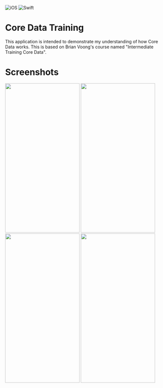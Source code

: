 ![iOS](https://img.shields.io/badge/iOS-14%20-blue)
![Swift](https://img.shields.io/badge/Swift-5-orange?logo=Swift&logoColor=white)

# Core Data Training

This application is intended to demonstrate my understanding of how Core Data works. This is based on Brian Voong's  course named "Intermediate Training Core Data".

# Screenshots

<img src="https://i.postimg.cc/p52PZz2w/New-Project-3.png" width=240 height=480></img>
<img src="https://i.postimg.cc/SXMQNmTv/New-Project.png" width=240 height=480></img>
<img src="https://i.postimg.cc/gXbzx11k/New-Project-1.png" width=240 height=480></img>
<img src="https://i.postimg.cc/34jKmnHj/New-Project-2.png" width=240 height=480></img>
